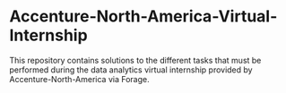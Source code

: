 # Accenture-North-America-Virtual-Internship
This repository contains solutions to the different tasks that must be performed during the data analytics virtual internship provided by  Accenture-North-America via Forage.
